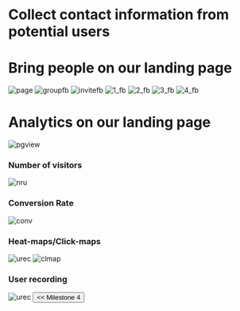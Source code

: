 # Collect contact information from potential users

# Bring people on our landing page

<img src="/connect.github.io/images/facebook_page/connect_page.png" alt="page" >
<img src="/connect.github.io/images/facebook_page/post_group_fb.png" alt="groupfb" >
<img src="/connect.github.io/images/facebook_page/invite_fb.JPG" alt="invitefb" >
<img src="/connect.github.io/images/facebook_page/post1_fb.png" alt="1_fb" >
<img src="/connect.github.io/images/facebook_page/post2_fb.png" alt="2_fb" >
<img src="/connect.github.io/images/facebook_page/post3_fb.png" alt="3_fb" >
<img src="/connect.github.io/images/facebook_page/post4_fb.png" alt="4_fb" >

# Analytics on our landing page
<img src="/connect.github.io/images/analytics/page_view.png" alt="pgview" >

### Number of visitors
<img src="/connect.github.io/images/analytics/number_users.png" alt="nru" >

### Conversion Rate
<img src="/connect.github.io/images/analytics/conversion_rate.png" alt="conv" >

### Heat-maps/Click-maps
<img src="/connect.github.io/images/analytics/all_heatmaps.png" alt="urec" >
<img src="/connect.github.io/images/analytics/click_map.png" alt="clmap" >


### User recording
<img src="/connect.github.io/images/analytics/user_recording.png" alt="urec" >

<input type="button" class="button" value="<< Milestone 4" onclick="window.location.href='milestone4.html'" />
